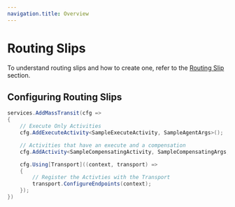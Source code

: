 ```yaml
---
navigation.title: Overview
---
```


# Routing Slips

To understand routing slips and how to create one, refer to the [Routing Slip](/documentation/concepts/routing-slips) section.

## Configuring Routing Slips

```csharp
services.AddMassTransit(cfg => 
{
    // Execute Only Activities
    cfg.AddExecuteActivity<SampleExecuteActivity, SampleAgentArgs>();

    // Activities that have an execute and a compensation
    cfg.AddActivity<SampleCompensatingActivity, SampleCompensatingArgs, SampleCompensatingLog>();

    cfg.Using[Transport]((context, transport) => 
    {
        // Register the Activties with the Transport
        transport.ConfigureEndpoints(context);
    });
})
```
